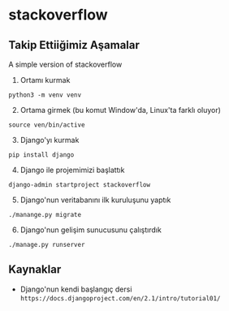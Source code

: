 # stackoverflow

## Takip Ettiiğimiz Aşamalar
A simple version of stackoverflow

1. Ortamı kurmak
```
python3 -m venv venv
```
2. Ortama girmek (bu komut Window'da, Linux'ta farklı oluyor)
```
source ven/bin/active
```
3. Django'yı kurmak
```
pip install django
```
4. Django ile projemimizi başlattık
```
django-admin startproject stackoverflow
```
5.  Django'nun veritabanını ilk kuruluşunu yaptık
```
./manange.py migrate
```
6.  Django'nun gelişim sunucusunu çalıştırdık
```
./manage.py runserver
```

## Kaynaklar
- Django'nun kendi başlangıç dersi
`https://docs.djangoproject.com/en/2.1/intro/tutorial01/`
